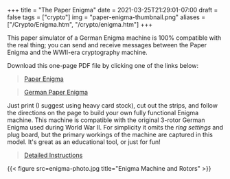 +++
title = "The Paper Enigma"
date = 2021-03-25T21:29:01-07:00
draft = false
tags = ["crypto"]
img = "paper-enigma-thumbnail.png"
aliases = ["/Crypto/Enigma.htm", "/crypto/enigma.htm"]
+++

This paper simulator of a German Enigma machine is 100% compatible with the
real thing; you can send and receive messages between the Paper Enigma and the
WWII-era cryptography machine.

Download this one-page PDF file by clicking one of the links below:

>   [Paper Enigma](paper-enigma.pdf)

>   [German Paper Enigma](paper-enigma-german.pdf)

Just print (I suggest using heavy card stock), cut out the strips, and follow the
directions on the page to build your own fully functional Enigma machine.
This machine is compatible with the original 3-rotor German Enigma used
during World War II. For simplicity it omits the *ring settings* and
plug board, but the primary workings of the machine are captured in this
model. It's great as an educational tool, or just for fun!

> [Detailed Instructions](paper-enigma-instructions.pdf)

{{< figure src=enigma-photo.jpg title="Enigma Machine and Rotors" >}}

